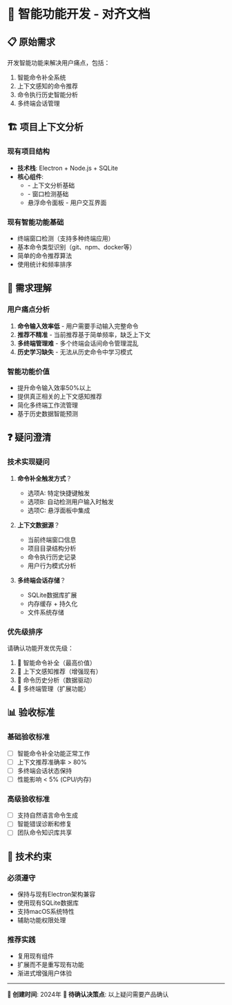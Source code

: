 # 🎯 智能功能开发 - 对齐文档

## 📋 原始需求
开发智能功能来解决用户痛点，包括：
1. 智能命令补全系统
2. 上下文感知的命令推荐
3. 命令执行历史智能分析
4. 多终端会话管理

## 🏗️ 项目上下文分析

### 现有项目结构
- **技术栈**: Electron + Node.js + SQLite
- **核心组件**: 
  - <mcsymbol name="ContextAnalyzer" filename="context-analyzer.js" path="/Users/hb/Downloads/快速把命令放入到需要执行的地方/electron/context-analyzer.js" startline="1" type="class"></mcsymbol> - 上下文分析基础
  - <mcsymbol name="WindowDetector" filename="window-detector.js" path="/Users/hb/Downloads/快速把命令放入到需要执行的地方/electron/window-detector.js" startline="1" type="class"></mcsymbol> - 窗口检测基础
  - 悬浮命令面板 - 用户交互界面

### 现有智能功能基础
- 终端窗口检测（支持多种终端应用）
- 基本命令类型识别（git、npm、docker等）
- 简单的命令推荐算法
- 使用统计和频率排序

## 🎯 需求理解

### 用户痛点分析
1. **命令输入效率低** - 用户需要手动输入完整命令
2. **推荐不精准** - 当前推荐基于简单频率，缺乏上下文
3. **多终端管理难** - 多个终端会话间命令管理混乱
4. **历史学习缺失** - 无法从历史命令中学习模式

### 智能功能价值
- 提升命令输入效率50%以上
- 提供真正相关的上下文感知推荐
- 简化多终端工作流管理
- 基于历史数据智能预测

## ❓ 疑问澄清

### 技术实现疑问
1. **命令补全触发方式**？
   - 选项A: 特定快捷键触发
   - 选项B: 自动检测用户输入时触发
   - 选项C: 悬浮面板中集成

2. **上下文数据源**？
   - 当前终端窗口信息
   - 项目目录结构分析
   - 命令执行历史记录
   - 用户行为模式分析

3. **多终端会话存储**？
   - SQLite数据库扩展
   - 内存缓存 + 持久化
   - 文件系统存储

### 优先级排序
请确认功能开发优先级：
1. 🥇 智能命令补全（最高价值）
2. 🥈 上下文感知推荐（增强现有）
3. 🥉 命令历史分析（数据驱动）
4. 🏅 多终端管理（扩展功能）

## 📊 验收标准

### 基础验收标准
- [ ] 智能命令补全功能正常工作
- [ ] 上下文推荐准确率 > 80%
- [ ] 多终端会话状态保持
- [ ] 性能影响 < 5% (CPU/内存)

### 高级验收标准
- [ ] 支持自然语言命令生成
- [ ] 智能错误诊断和修复
- [ ] 团队命令知识库共享

## 🔧 技术约束

### 必须遵守
- 保持与现有Electron架构兼容
- 使用现有SQLite数据库
- 支持macOS系统特性
- 辅助功能权限处理

### 推荐实践
- 复用现有<mcsymbol name="ContextAnalyzer" filename="context-analyzer.js" path="/Users/hb/Downloads/快速把命令放入到需要执行的地方/electron/context-analyzer.js" startline="1" type="class"></mcsymbol>组件
- 扩展而不是重写现有功能
- 渐进式增强用户体验

---
**📅 创建时间**: 2024年
**🔄 待确认决策点**: 以上疑问需要产品确认